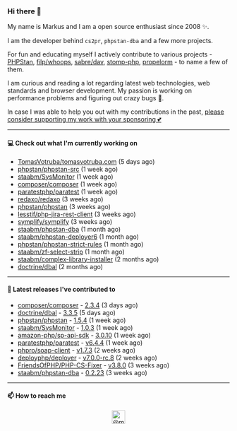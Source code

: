 ### Hi there 👋



My name is Markus and I am a open source enthusiast since 2008 ✨.

I am the developer behind `cs2pr`, `phpstan-dba` and a few more projects.

For fun and educating myself I actively contribute to various projects - [PHPStan](https://github.com/phpstan/phpstan-src), [filp/whoops](https://github.com/filp/whoops), [sabre/dav](https://github.com/sabre-io/dav), [stomp-php](https://github.com/stomp-php/stomp-php), [propelorm](https://github.com/propelorm) - to name a few of them.

I am curious and reading a lot regarding latest web technologies, web standards and browser development. My passion is working on performance problems and figuring out crazy bugs 🐜.

In case I was able to help you out with my contributions in the past, [please consider supporting my work with your sponsoring 💕](https://github.com/sponsors/staabm)


---

#### 💻 Check out what I'm currently working on

- [TomasVotruba/tomasvotruba.com](https://github.com/TomasVotruba/tomasvotruba.com) (5 days ago)
- [phpstan/phpstan-src](https://github.com/phpstan/phpstan-src) (1 week ago)
- [staabm/SysMonitor](https://github.com/staabm/SysMonitor) (1 week ago)
- [composer/composer](https://github.com/composer/composer) (1 week ago)
- [paratestphp/paratest](https://github.com/paratestphp/paratest) (1 week ago)
- [redaxo/redaxo](https://github.com/redaxo/redaxo) (3 weeks ago)
- [phpstan/phpstan](https://github.com/phpstan/phpstan) (3 weeks ago)
- [lesstif/php-jira-rest-client](https://github.com/lesstif/php-jira-rest-client) (3 weeks ago)
- [symplify/symplify](https://github.com/symplify/symplify) (3 weeks ago)
- [staabm/phpstan-dba](https://github.com/staabm/phpstan-dba) (1 month ago)
- [staabm/phpstan-deployer6](https://github.com/staabm/phpstan-deployer6) (1 month ago)
- [phpstan/phpstan-strict-rules](https://github.com/phpstan/phpstan-strict-rules) (1 month ago)
- [staabm/zf-select-strip](https://github.com/staabm/zf-select-strip) (1 month ago)
- [staabm/complex-library-installer](https://github.com/staabm/complex-library-installer) (2 months ago)
- [doctrine/dbal](https://github.com/doctrine/dbal) (2 months ago)

---

#### 🔭 Latest releases I've contributed to

- [composer/composer](https://github.com/composer/composer) - [2.3.4](https://github.com/composer/composer/releases/tag/2.3.4) (3 days ago)
- [doctrine/dbal](https://github.com/doctrine/dbal) - [3.3.5](https://github.com/doctrine/dbal/releases/tag/3.3.5) (5 days ago)
- [phpstan/phpstan](https://github.com/phpstan/phpstan) - [1.5.4](https://github.com/phpstan/phpstan/releases/tag/1.5.4) (1 week ago)
- [staabm/SysMonitor](https://github.com/staabm/SysMonitor) - [1.0.3](https://github.com/staabm/SysMonitor/releases/tag/1.0.3) (1 week ago)
- [amazon-php/sp-api-sdk](https://github.com/amazon-php/sp-api-sdk) - [3.0.10](https://github.com/amazon-php/sp-api-sdk/releases/tag/3.0.10) (1 week ago)
- [paratestphp/paratest](https://github.com/paratestphp/paratest) - [v6.4.4](https://github.com/paratestphp/paratest/releases/tag/v6.4.4) (1 week ago)
- [phpro/soap-client](https://github.com/phpro/soap-client) - [v1.7.3](https://github.com/phpro/soap-client/releases/tag/v1.7.3) (2 weeks ago)
- [deployphp/deployer](https://github.com/deployphp/deployer) - [v7.0.0-rc.8](https://github.com/deployphp/deployer/releases/tag/v7.0.0-rc.8) (2 weeks ago)
- [FriendsOfPHP/PHP-CS-Fixer](https://github.com/FriendsOfPHP/PHP-CS-Fixer) - [v3.8.0](https://github.com/FriendsOfPHP/PHP-CS-Fixer/releases/tag/v3.8.0) (3 weeks ago)
- [staabm/phpstan-dba](https://github.com/staabm/phpstan-dba) - [0.2.23](https://github.com/staabm/phpstan-dba/releases/tag/0.2.23) (3 weeks ago)

---

#### 📫 How to reach me

<p align="center">
<a href="https://twitter.com/@markusstaab" target="blank"><img align="center" src="https://cdn.jsdelivr.net/npm/simple-icons@3.0.1/icons/twitter.svg" alt="@markusstaab" height="30" width="30" /></a>
</p>
